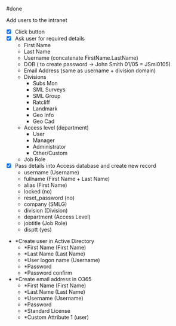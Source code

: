 #done

Add users to the intranet
- [x] Click button   
- [x] Ask user for required details
	- First Name
	- Last Name
	- Username (concatenate FirstName.LastName)
	- DOB ( to create password -> John Smith 01/05 = JSmi0105)
	- Email Address (same as username + division domain)
	- Divisions
		- Subs Mon
		- SML Surveys
		- SML Group
		- Ratcliff
		- Landmark
		- Geo Info
		- Geo Cad
	- Access level (department)
		- User
		- Manager
		- Administrator
		- Other/Custom
	- Job Role
- [x] Pass details into Access database and create new record
	- username (Username)
	- fullname (First Name + Last Name)
	- alias (First Name)
	- locked (no)
	- reset_password (no)
	- company (SMLG)
	- division (Division)
	- department (Access Level)
	- jobtitle (Job Role)
	- disptt (yes)
- *Create user in Active Directory
	- *First Name (First Name)
	- *Last Name (Last Name)
	- *User logon name (Username)
	- *Password
	- *Password confirm
- *Create email address in O365
	- *First Name (First Name)
	- *Last Name (Last Name)
	- *Username (Username)
	- *Password
	- *Standard License
	- *Custom Attribute 1 (user)